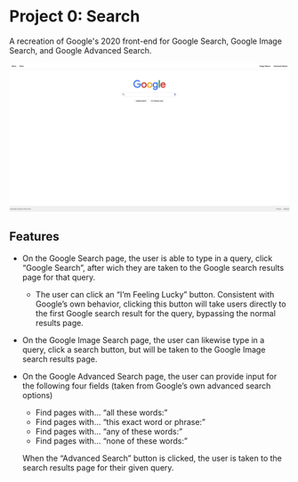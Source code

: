 # Project 0: Search

A recreation of Google's 2020 front-end for Google Search, Google Image Search, and Google Advanced Search.

![Screenshot of recreated Google's 2020 search page](imgs/screenshot.png)

## Features

- On the Google Search page, the user is able to type in a query, click “Google Search”, after wich they are taken to the Google search results page for that query.
  - The user can click an “I’m Feeling Lucky” button. Consistent with Google’s own behavior, clicking this button will take users directly to the first Google search result for the query, bypassing the normal results page.
- On the Google Image Search page, the user can likewise type in a query, click a search button, but will be taken to the Google Image search results page.
- On the Google Advanced Search page, the user can provide input for the following four fields (taken from Google’s own advanced search options)
  - Find pages with… “all these words:”
  - Find pages with… “this exact word or phrase:”
  - Find pages with… “any of these words:”
  - Find pages with… “none of these words:”

  When the “Advanced Search” button is clicked, the user is taken to the search results page for their given query.